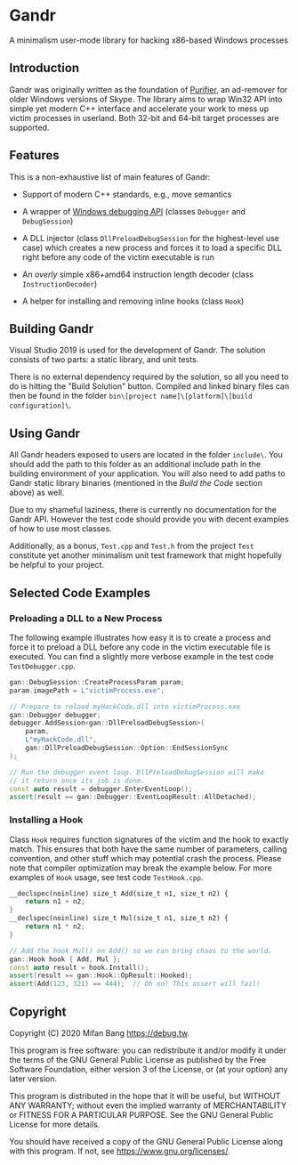 # Gandr

A minimalism user-mode library for hacking x86-based Windows processes

## Introduction

Gandr was originally written as the foundation of [Purifier](https://github.com/mifanbang/Purifier), an ad-remover for older Windows versions of Skype. The library aims to wrap Win32 API into simple yet modern C++ interface and accelerate your work to mess up victim processes in userland. Both 32-bit and 64-bit target processes are supported.

## Features

This is a non-exhaustive list of main features of Gandr:

- Support of modern C++ standards, e.g., move semantics

- A wrapper of [Windows debugging API](https://docs.microsoft.com/en-us/windows/win32/debug/debugging-functions) (classes `Debugger` and `DebugSession`)

- A DLL injector (class `DllPreloadDebugSession` for the highest-level use case) which creates a new process and forces it to load a specific DLL right before any code of the victim executable is run

- An *overly* simple x86+amd64 instruction length decoder (class `InstructionDecoder`)

- A helper for installing and removing inline hooks (class `Hook`)

## Building Gandr

Visual Studio 2019 is used for the development of Gandr. The solution consists of two parts: a static library, and unit tests.

There is no external dependency required by the solution, so all you need to do is hitting the "Build Solution" button. Compiled and linked binary files can then be found in the folder `bin\[project name]\[platform]\[build configuration]\`.

## Using Gandr

All Gandr headers exposed to users are located in the folder `include\`. You should add the path to this folder as an additional include path in the building environment of your application. You will also need to add paths to Gandr static library binaries (mentioned in the *Build the Code* section above) as well.

Due to my shameful laziness, there is currently no documentation for the Gandr API. However the test code should provide you with decent examples of how to use most classes.

Additionally, as a bonus, `Test.cpp` and `Test.h` from the project `Test` constitute yet another minimalism unit test framework that might hopefully be helpful to your project.

## Selected Code Examples

### Preloading a DLL to a New Process

The following example illustrates how easy it is to create a process and force it to preload a DLL before any code in the victim executable file is executed. You can find a slightly more verbose example in the test code `TestDebugger.cpp`.

```cpp
gan::DebugSession::CreateProcessParam param;
param.imagePath = L"victimProcess.exe";

// Prepare to reload myHackCode.dll into victimProcess.exe
gan::Debugger debugger;
debugger.AddSession<gan::DllPreloadDebugSession>(
    param,
    L"myHackCode.dll",
    gan::DllPreloadDebugSession::Option::EndSessionSync
);

// Run the debugger event loop. DllPreloadDebugSession will make
// it return once its job is done.
const auto result = debugger.EnterEventLoop();
assert(result == gan::Debugger::EventLoopResult::AllDetached);
```

### Installing a Hook

Class `Hook` requires function signatures of the victim and the hook to exactly match. This ensures that both have the same number of parameters, calling convention, and other stuff which may potential crash the process. Please note that compiler optimization may break the example below. For more examples of `Hook` usage, see test code `TestHook.cpp`.

```cpp
__declspec(noinline) size_t Add(size_t n1, size_t n2) {
    return n1 + n2;
}
__declspec(noinline) size_t Mul(size_t n1, size_t n2) {
    return n1 * n2;
}

// Add the hook Mul() on Add() so we can bring chaos to the world.
gan::Hook hook { Add, Mul };
const auto result = hook.Install();
assert(result == gan::Hook::OpResult::Hooked);
assert(Add(123, 321) == 444);  // Oh no! This assert will fail!
```

## Copyright

Copyright (C) 2020 Mifan Bang <https://debug.tw>.

This program is free software: you can redistribute it and/or modify it under the terms of the GNU General Public License as published by the Free Software Foundation, either version 3 of the License, or (at your option) any later version.

This program is distributed in the hope that it will be useful, but WITHOUT ANY WARRANTY; without even the implied warranty of MERCHANTABILITY or FITNESS FOR A PARTICULAR PURPOSE.  See the GNU General Public License for more details.

You should have received a copy of the GNU General Public License along with this program.  If not, see <https://www.gnu.org/licenses/>.
